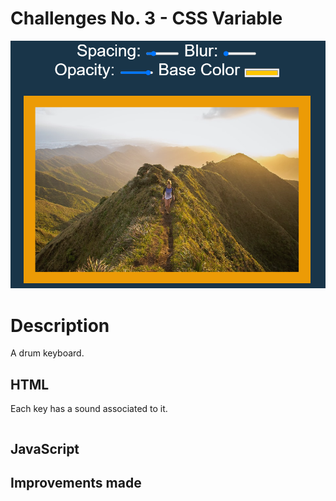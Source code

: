 # Challenges No. 3 - CSS Variable

![JS and CSS Clock](https://github.com/nnsh93/JavaScript30-Challenges/blob/main/Challenge%20%233%20-%20CSS%20Variables/CSS%20Variabls.PNG)
# Description
A drum keyboard.

## HTML
Each key has a sound associated to it.
```html

```

## JavaScript

## Improvements made 
